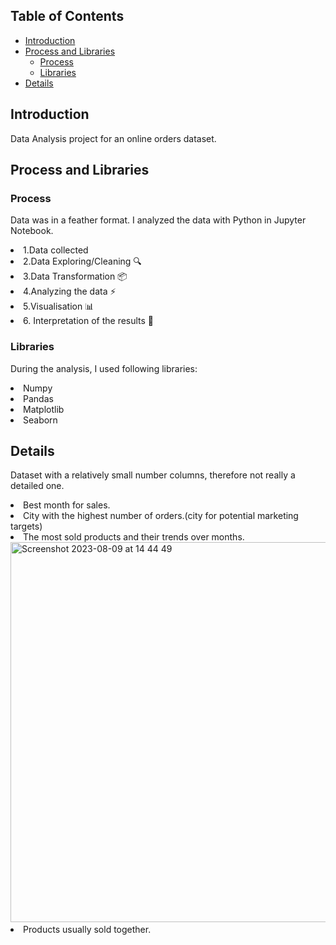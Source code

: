 ## Table of Contents
- [Introduction](#introduction)
- [Process and Libraries](#Process-and-libraries)
  - [Process](#Process)
  - [Libraries](#Libraries)
- [Details](#details)

## Introduction
Data Analysis project for an online orders dataset. 

## Process and Libraries
### Process
Data was in a feather format. I analyzed the data with Python in Jupyter Notebook.
 <li> 1.Data collected
 <li>2.Data Exploring/Cleaning 🔍
 <li>3.Data Transformation 📦
 <li>4.Analyzing the data ⚡️
 <li>5.Visualisation 📊
 <li>6. Interpretation of the results 🧠

### Libraries
During the analysis, I used following libraries:

<li>Numpy
<li>Pandas
<li>Matplotlib
<li>Seaborn
  
## Details

Dataset with a relatively small number columns, therefore not really a detailed one. 
<li> Best month for sales.
<li> City with the highest number of orders.(city for potential marketing targets)
<li> The most sold products and their trends over months.

<img width="608" alt="Screenshot 2023-08-09 at 14 44 49" src="https://github.com/lilalayla/Data_Analysis_Projects/assets/126274626/704ca6e5-2912-4a45-9c39-2b28d0f2a4d0">

 
<li> Products usually sold together.


